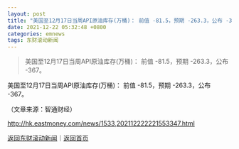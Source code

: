 ```yaml
---
layout: post
title: "美国至12月17日当周API原油库存(万桶)： 前值 -81.5，预期 -263.3，公布 -367"
date: 2021-12-22 05:32:48 +0800
categories: emnews
tags: 东财滚动新闻
---
```

> 美国至12月17日当周API原油库存(万桶)： 前值 -81.5，预期 -263.3，公布 -367。

<p>美国至12月17日当周API原油库存(万桶)： 前值 -81.5，预期 -263.3，公布 -367。</p><p class="em_media">（文章来源：智通财经）</p>

<http://hk.eastmoney.com/news/1533,202112222221553347.html>

[返回东财滚动新闻](//finews.withounder.com/emnews/)｜[返回首页](//finews.withounder.com/)